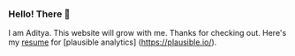 ### Hello! There  👋
I am Aditya. This website will grow with me. Thanks for checking out.
Here's my [resume](https://sarangiaditya.github.io/resume.html) for [plausible analytics] (https://plausible.io/). 
